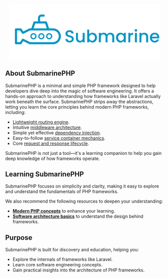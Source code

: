 <p align="center"><a href="#" target="_blank"><img src="https://raw.githubusercontent.com/SubmarinePHP/.github/main/profile/Logo.svg" width="480"></a></p>

## About SubmarinePHP

SubmarinePHP is a minimal and simple PHP framework designed to help developers dive deep into the magic of software engineering. It offers a hands-on approach to understanding how frameworks like Laravel actually work beneath the surface. SubmarinePHP strips away the abstractions, letting you learn the core principles behind modern PHP frameworks, including:

- [Lightweight routing engine](#).
- Intuitive [middleware architecture](#).
- Simple yet effective [dependency injection](#).
- Easy-to-follow [service container mechanics](#).
- Core [request and response lifecycle](#).

SubmarinePHP is not just a tool—it's a learning companion to help you gain deep knowledge of how frameworks operate.

## Learning SubmarinePHP

SubmarinePHP focuses on simplicity and clarity, making it easy to explore and understand the fundamentals of PHP frameworks.

We also recommend the following resources to deepen your understanding:
- **[Modern PHP concepts](#)** to enhance your learning.
- **[Software architecture basics](#)** to understand the design behind frameworks.

## Purpose

SubmarinePHP is built for discovery and education, helping you:
- Explore the internals of frameworks like Laravel.
- Learn core software engineering concepts.
- Gain practical insights into the architecture of PHP frameworks.
